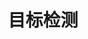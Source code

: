 ---
title: 目标检测
menu: 
  sidebar:
    name: 目标检测
    identifier: cv-image-detect
    parent: cv
    weight: 50
---